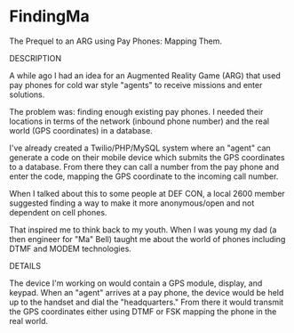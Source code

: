 FindingMa
=========

The Prequel to an ARG using Pay Phones: Mapping Them.

DESCRIPTION

A while ago I had an idea for an Augmented Reality Game (ARG) that used pay phones for cold war style "agents" to receive missions and enter solutions.

The problem was: finding enough existing pay phones. I needed their locations in terms of the network (inbound phone number) and the real world (GPS coordinates) in a database.

I've already created a Twilio/PHP/MySQL system where an "agent" can generate a code on their mobile device which submits the GPS coordinates to a database. From there they can call a number from the pay phone and enter the code, mapping the GPS coordinate to the incoming call number.

When I talked about this to some people at DEF CON, a local 2600 member suggested finding a way to make it more anonymous/open and not dependent on cell phones.

That inspired me to think back to my youth. When I was young my dad (a then engineer for "Ma" Bell) taught me about the world of phones including DTMF and MODEM technologies.

DETAILS

The device I'm working on would contain a GPS module, display, and keypad. When an "agent" arrives at a pay phone, the device would be held up to the handset and dial the "headquarters." From there it would transmit the GPS coordinates either using DTMF or FSK mapping the phone in the real world.
